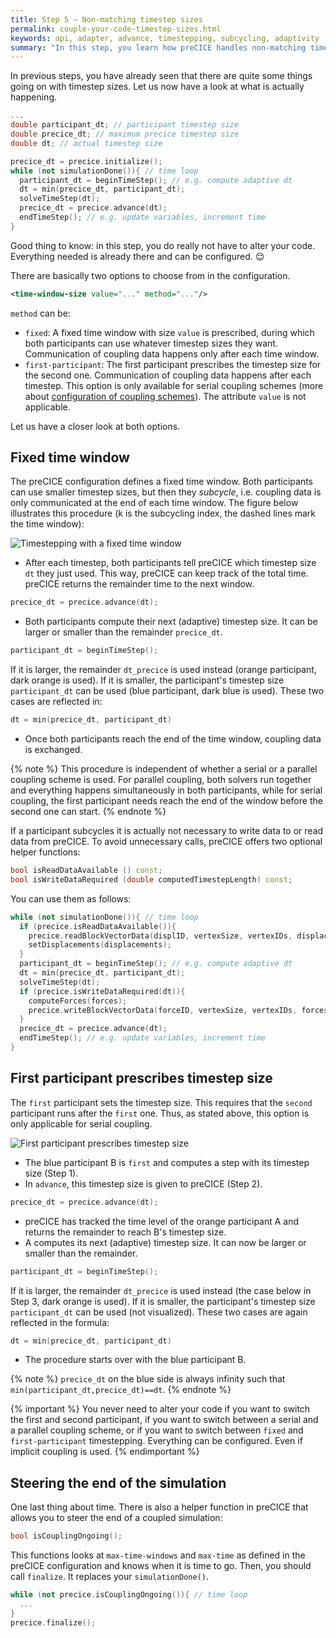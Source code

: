```yaml
---
title: Step 5 – Non-matching timestep sizes 
permalink: couple-your-code-timestep-sizes.html
keywords: api, adapter, advance, timestepping, subcycling, adaptivity
summary: "In this step, you learn how preCICE handles non-matching timestep sizes and a few more things about simulation time."
---
```


In previous steps, you have already seen that there are quite some things going on with timestep sizes. Let us now have a look at what is actually happening.

```cpp
...
double participant_dt; // participant timestep size 
double precice_dt; // maximum precice timestep size
double dt; // actual timestep size

precice_dt = precice.initialize();
while (not simulationDone()){ // time loop
  participant_dt = beginTimeStep(); // e.g. compute adaptive dt 
  dt = min(precice_dt, participant_dt);
  solveTimeStep(dt);
  precice_dt = precice.advance(dt);
  endTimeStep(); // e.g. update variables, increment time
}
```

Good thing to know: in this step, you do really not have to alter your code. Everything needed is already there and can be configured. :relieved:

There are basically two options to choose from in the configuration.

```xml
<time-window-size value="..." method="..."/>
```

`method` can be:

* `fixed`: A fixed time window with size `value` is prescribed, during which both participants can use whatever timestep sizes they want. Communication of coupling data happens only after each time window.  
* `first-participant`: The first participant prescribes the timestep size for the second one. Communication of coupling data happens after each timestep. This option is only available for serial coupling schemes (more about [configuration of coupling schemes](configuration-coupling.html)). The attribute `value` is not applicable.

Let us have a closer look at both options.

## Fixed time window

The preCICE configuration defines a fixed time window. Both participants can use smaller timestep sizes, but then they _subcycle_, i.e. coupling data is only communicated at the end of each time window.
The figure below illustrates this procedure (k is the subcycling index, the dashed lines mark the time window):

![Timestepping with a fixed time window](images/docs/couple-your-code-timestepping-fixed.png)

* After each timestep, both participants tell preCICE which timestep size `dt` they just used. This way, preCICE can keep track of the total time. preCICE returns the remainder time to the next window.

```c++
precice_dt = precice.advance(dt);
```  

* Both participants compute their next (adaptive) timestep size. It can be larger or smaller than the remainder `precice_dt`.

```c++
participant_dt = beginTimeStep();
```

If it is larger, the remainder `dt_precice` is used instead (orange participant, dark orange is used).
If it is smaller, the participant's timestep size `participant_dt` can be used (blue participant, dark blue is used).
These two cases are reflected in:

```c++
dt = min(precice_dt, participant_dt)
```

* Once both participants reach the end of the time window, coupling data is exchanged.

{% note %}
This procedure is independent of whether a serial or a parallel coupling scheme is used.
For parallel coupling, both solvers run together and everything happens simultaneously in both participants, while for serial coupling, the first participant needs reach the end of the window before the second one can start.
{% endnote %}

If a participant subcycles it is actually not necessary to write data to or read data from preCICE. To avoid unnecessary calls, preCICE offers two optional helper functions:

```c++
bool isReadDataAvailable () const;
bool isWriteDataRequired (double computedTimestepLength) const;
```

You can use them as follows:

```c++
while (not simulationDone()){ // time loop
  if (precice.isReadDataAvailable()){
    precice.readBlockVectorData(displID, vertexSize, vertexIDs, displacements);
    setDisplacements(displacements);
  }
  participant_dt = beginTimeStep(); // e.g. compute adaptive dt 
  dt = min(precice_dt, participant_dt);
  solveTimeStep(dt);
  if (precice.isWriteDataRequired(dt)){
    computeForces(forces);
    precice.writeBlockVectorData(forceID, vertexSize, vertexIDs, forces);
  }
  precice_dt = precice.advance(dt);
  endTimeStep(); // e.g. update variables, increment time
}
```

## First participant prescribes timestep size

The `first` participant sets the timestep size. This requires that the `second` participant runs after the `first` one. Thus, as stated above, this option is only applicable for serial coupling.

![First participant prescribes timestep size](images/docs/couple-your-code-timestepping-first.png)

* The blue participant B is `first` and computes a step with its timestep size (Step 1).
* In `advance`, this timestep size is given to preCICE (Step 2).

```c++
precice_dt = precice.advance(dt);
```  

* preCICE has tracked the time level of the orange participant A and returns the remainder to reach B's timestep size.
* A computes its next (adaptive) timestep size. It can now be larger or smaller than the remainder.

```c++
participant_dt = beginTimeStep();
```

If it is larger, the remainder `dt_precice` is used instead (the case below in Step 3, dark orange is used).
If it is smaller, the participant's timestep size `participant_dt` can be used (not visualized).
These two cases are again reflected in the formula:

```c++
dt = min(precice_dt, participant_dt)
```

* The procedure starts over with the blue participant B.

{% note %}
`precice_dt` on the blue side is always infinity such that `min(participant_dt,precice_dt)==dt`.
{% endnote %}

{% important %}
You never need to alter your code if you want to switch the first and second participant, if you want to switch between a serial and a parallel coupling scheme, or if you want to switch between `fixed` and `first-participant` timestepping. Everything can be configured. Even if implicit coupling is used.
{% endimportant %}

## Steering the end of the simulation

One last thing about time. There is also a helper function in preCICE that allows you to steer the end of a coupled simulation:

```c++
bool isCouplingOngoing();
```

This functions looks at `max-time-windows` and `max-time` as defined in the preCICE configuration and knows when it is time to go. Then, you should call `finalize`. It replaces your `simulationDone()`.

```c++
while (not precice.isCouplingOngoing()){ // time loop
  ...
}
precice.finalize();
```
